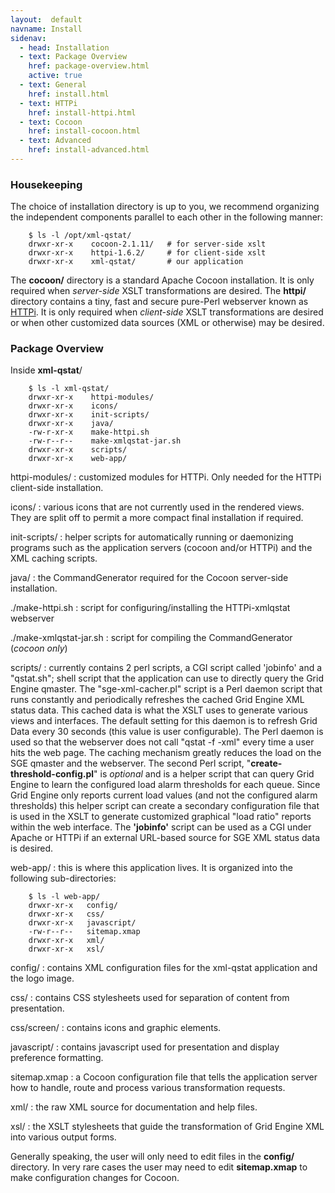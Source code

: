 ```yaml
---
layout:  default
navname: Install
sidenav:
  - head: Installation
  - text: Package Overview
    href: package-overview.html
    active: true
  - text: General
    href: install.html
  - text: HTTPi
    href: install-httpi.html
  - text: Cocoon
    href: install-cocoon.html
  - text: Advanced
    href: install-advanced.html
---
```


### Housekeeping

The choice of installation directory is up to you, we recommend organizing
the independent components parallel to each other in the following manner:

        $ ls -l /opt/xml-qstat/
        drwxr-xr-x    cocoon-2.1.11/   # for server-side xslt
        drwxr-xr-x    httpi-1.6.2/     # for client-side xslt
        drwxr-xr-x    xml-qstat/       # our application

The **cocoon/** directory is a standard Apache Cocoon installation. It is
only required when *server-side* XSLT transformations are desired. The
**httpi/** directory contains a tiny, fast and secure pure-Perl webserver
known as [HTTPi](http://www.floodgap.com/httpi/). It is only required when
*client-side* XSLT transformations are desired or when other customized data
sources (XML or otherwise) may be desired.

### Package Overview

Inside **xml-qstat**/

        $ ls -l xml-qstat/
        drwxr-xr-x    httpi-modules/
        drwxr-xr-x    icons/
        drwxr-xr-x    init-scripts/
        drwxr-xr-x    java/
        -rw-r-xr-x    make-httpi.sh
        -rw-r--r--    make-xmlqstat-jar.sh
        drwxr-xr-x    scripts/
        drwxr-xr-x    web-app/

httpi-modules/
: customized modules for HTTPi. Only needed for the HTTPi client-side
  installation.

icons/
: various icons that are not currently used in the rendered views. They are
  split off to permit a more compact final installation if required.

init-scripts/
: helper scripts for automatically running or daemonizing programs such as
  the application servers (cocoon and/or HTTPi) and the XML caching scripts.

java/
: the CommandGenerator required for the Cocoon server-side installation.

./make-httpi.sh
: script for configuring/installing the HTTPi-xmlqstat webserver

./make-xmlqstat-jar.sh
: script for compiling the CommandGenerator (*cocoon only*)

scripts/
: currently contains 2 perl scripts, a CGI script
  called 'jobinfo' and a "qstat.sh"; shell script that the
  application can use to directly query the Grid Engine qmaster. The
  "sge-xml-cacher.pl" script is a Perl daemon script that runs constantly
  and periodically refreshes the cached Grid Engine XML status data. This
  cached data is what the XSLT uses to generate various views and interfaces.
  The default setting for this daemon is to refresh Grid Data every 30
  seconds (this value is user configurable). The Perl daemon is used so that
  the webserver does not call "qstat -f -xml" every time a user hits the web page.
  The caching mechanism greatly reduces the load on the SGE qmaster and the
  webserver.
  The second Perl script, "**create-threshold-config.pl**" is *optional*
  and is a helper script that can query Grid Engine to learn the configured load
  alarm thresholds for each queue. Since Grid Engine only reports current load
  values (and not the configured alarm thresholds) this helper script can
  create a secondary configuration file that is used in the XSLT to generate
  customized graphical "load ratio" reports within the web interface.
  The **'jobinfo'** script can be used as a CGI under Apache or HTTPi if
  an external URL-based source for SGE XML status data is desired.

web-app/
: this is where this application lives.
  It is organized into the following sub-directories:

        $ ls -l web-app/
        drwxr-xr-x   config/
        drwxr-xr-x   css/
        drwxr-xr-x   javascript/
        -rw-r--r--   sitemap.xmap
        drwxr-xr-x   xml/
        drwxr-xr-x   xsl/

config/
: contains XML configuration files for the
  xml-qstat application and the logo image.

css/
: contains CSS stylesheets used for separation of content from presentation.

css/screen/
: contains icons and graphic elements.

javascript/
: contains javascript used for presentation and display preference formatting.

sitemap.xmap
: a Cocoon configuration file that tells the application server how to
  handle, route and process various transformation requests.

xml/
: the raw XML source for documentation and help files.

xsl/
: the XSLT stylesheets that guide the transformation of Grid Engine XML
  into various output forms.


Generally speaking, the user will only need to edit files in the **config/**
directory. In very rare cases the user may need to edit **sitemap.xmap** to
make configuration changes for Cocoon.


